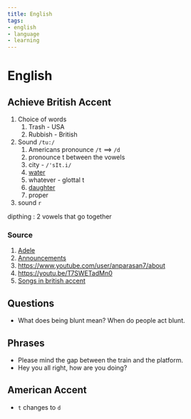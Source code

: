 ```yaml
---
title: English
tags:
- english
- language
- learning
---
```


# English

<TagLinks />

## Achieve British Accent

1. Choice of words
   1. Trash - USA
   2. Rubbish - British
2. Sound `/tu:/`
   1. Americans pronounce `/t` $\implies$ `/d`
   2. pronounce t between the vowels
   3. city - `/'sIt.i/`
   4. [water](https://www.youtube.com/watch?v=X6_8p3R-ZBI)
   5. whatever - glottal t
   6. [daughter](https://youtu.be/LAb7l9OWuR8)
   7. proper
3. sound `r`

dipthing
: 2 vowels that go together


### Source

1. [Adele](https://www.youtube.com/watch?v=ZdZLKjMMJ0M&list=PL99ACBFBCAE349FA8)
2. [Announcements](https://youtu.be/pUGN29GDSIY)
3. https://www.youtube.com/user/anparasan7/about
4. https://youtu.be/T7SWETadMn0
5. [Songs in british accent](https://oxfordhousebcn.com/en/improve-your-english-accent-with-these-6-great-songs/)

## Questions

* What does being blunt mean? When do people act blunt.


## Phrases

* Please mind the gap between the train and the platform.
* Hey you all right, how are you doing?

## American Accent

* `t` changes to `d`


<Footer />
